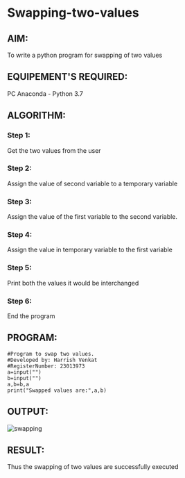 # Swapping-two-values
## AIM:
To write a python program for swapping of two values
## EQUIPEMENT'S REQUIRED: 
PC
Anaconda - Python 3.7
## ALGORITHM: 
### Step 1:
Get the two values from the user
### Step 2: 
Assign the value of second variable to a temporary variable 
### Step 3: 
Assign the value of the first variable to the second variable.
### Step 4:  
Assign the value in temporary variable to the first variable
### Step 5: 
Print both the values it would be interchanged
### Step 6: 
End the program
## PROGRAM:
```
#Program to swap two values.
#Developed by: Harrish Venkat
#RegisterNumber: 23013973
a=input("")
b=input("")
a,b=b,a
print("Swapped values are:",a,b)
```
## OUTPUT:
![swapping](https://github.com/HarrishVenkat/Swapping-two-values/assets/144979588/a7ff3c1d-2661-4718-bb5b-e8dd22372005)

## RESULT:
Thus the swapping of two values are successfully executed



